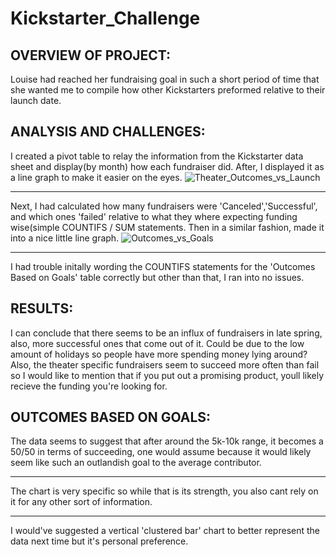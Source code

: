 # Kickstarter_Challenge
## OVERVIEW OF PROJECT:
Louise had reached her fundraising goal in such a short period of time that she wanted me to compile how other Kickstarters preformed relative to their launch date.

## ANALYSIS AND CHALLENGES:
I created a pivot table to relay the information from the Kickstarter data sheet and display(by month) how each fundraiser did. After, I displayed it as a line graph to make it easier on the eyes.
![Theater_Outcomes_vs_Launch](https://user-images.githubusercontent.com/105184244/174468192-c4f104b5-2dfa-4bc2-ba84-fa2237f87185.PNG)

---

Next, I had calculated how many fundraisers were 'Canceled','Successful', and which ones 'failed' relative to what they where expecting funding wise(simple COUNTIFS / SUM statements. Then in a similar fashion, made it into a nice little line graph.
![Outcomes_vs_Goals](https://user-images.githubusercontent.com/105184244/174468497-76f885be-e505-4efa-bb1f-aa34c10de4de.PNG)

---

I had trouble initally wording the COUNTIFS statements for the 'Outcomes Based on Goals' table correctly but other than that, I ran into no issues.

## RESULTS:
I can conclude that there seems to be an influx of fundraisers in late spring, also, more successful ones that come out of it. Could be due to the low amount of holidays so people have more spending money lying around? Also, the theater specific fundraisers seem to succeed more often than fail so I would like to mention that if you put out a promising product, youll likely recieve the funding you're looking for.

## OUTCOMES BASED ON GOALS:
The data seems to suggest that after around the 5k-10k range, it becomes a 50/50 in terms of succeeding, one would assume because it would likely seem like such an outlandish goal to the average contributor.

---

The chart is very specific so while that is its strength, you also cant rely on it for any other sort of information.

---

I would've suggested a vertical 'clustered bar' chart to better represent the data next time but it's personal preference.
